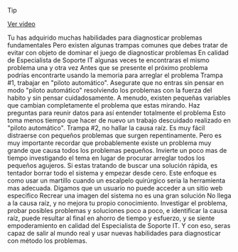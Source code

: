 > [!TIP]  
> [Ver video](https://youtu.be/bWxn5JIZ_EQ)

Tu has adquirido muchas habilidades para
diagnosticar problemas fundamentales Pero existen algunas trampas comunes
que debes tratar de evitar con objeto de dominar el juego
de diagnosticar problemas En calidad de Especialista de Soporte IT algunas veces te encontraras el mismo
problema una y otra vez Antes que se presente el próximo problema podrías encontrarte usando la memoria para arreglar el problema Trampa #1, trabajar en "piloto automático". Asegurate que no entras sin pensar
en modo "piloto automático" resolviendo los problemas con la fuerza del habito
y sin pensar cuidadosamente. A menudo, existen pequeñas variables que cambian completamente el problema que estas mirando. Haz preguntas para reunir datos para así
entender totalmente el problema Esto toma menos tiempo que hacer
de nuevo un trabajo descuidado realizado en "piloto automático". Trampa #2, no hallar la causa raíz. Es muy fácil distraerse con pequeños problemas que surgen repentinamente. Pero es muy importante recordar que
probablemente existe un problema muy grande que causa todos los problemas pequeños. Invierte un poco mas de tiempo investigando el tema en lugar de procurar arreglar todos los pequeños agujeros. Si estas tratando de buscar una solución rápida,
es tentador borrar todo el sistema y empezar desde cero. Este enfoque es como usar un martillo cuando un escalpelo quirúrgico seria la herramienta mas adecuada. Digamos que un usuario no puede acceder a un sitio web especifico Recrear una imagen del sistema no es una gran solución No llega a la causa raíz,
y no mejora tu propio conocimiento. Investigar el problema, probar
posibles problemas y soluciones poco a poco, e identificar la causa raíz,
puede resultar al final en ahorro de tiempo y esfuerzo, y se siente empoderamiento
en calidad del Especialista de Soporte IT. Y con eso, seras capaz de salir al mundo real y usar nuevas habilidades
para diagnosticar con método los problemas.